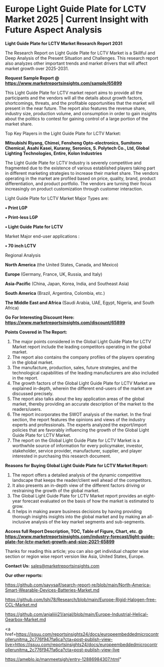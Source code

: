 # Europe Light Guide Plate for LCTV Market 2025 | Current Insight with Future Aspect Analysis

<strong>Light Guide Plate for LCTV Market Research Report 2031</strong>

The Research Report on Light Guide Plate for LCTV Market is a Skillful and Deep Analysis of the Present Situation and Challenges. This research report also analyzes other important trends and market drivers that will affect market growth over 2025-2031.

<strong>Request Sample Report @ <a href=https://www.marketreportsinsights.com/sample/65899>https://www.marketreportsinsights.com/sample/65899</a></strong>

This Light Guide Plate for LCTV market report aims to provide all the participants and the vendors will all the details about growth factors, shortcomings, threats, and the profitable opportunities that the market will present in the near future. The report also features the revenue share, industry size, production volume, and consumption in order to gain insights about the politics to contest for gaining control of a large portion of the market share.

Top Key Players in the Light Guide Plate for LCTV Market:

<strong>Mitsubishi Riyang, Chimei, Fensheng Opto-electronics, Sumitomo Chemical, Asahi Kasei, Kuraray, Seronics, S. Polytech Co., Ltd, Global Lighting Technologies, Entire, Kolon Industries</strong>

The Light Guide Plate for LCTV Industry is severely competitive and fragmented due to the existence of various established players taking part in different marketing strategies to increase their market share. The vendors operating in the market are profiled based on price, quality, brand, product differentiation, and product portfolio. The vendors are turning their focus increasingly on product customization through customer interaction.

Light Guide Plate for LCTV Market Major Types are:

<strong>• Print LGP

• Print-less LGP

• Light Guide Plate for LCTV</strong>

Market Major end-user applications :

<strong>• 70 inch LCTV</strong>

Regional Analysis

</u><strong><b>North America</b></strong> (the United States, Canada, and Mexico)

<strong><b>Europe </b></strong>(Germany, France, UK, Russia, and Italy)

<strong><b>Asia-Pacific</b></strong> (China, Japan, Korea, India, and Southeast Asia)

<strong><b>South America</b></strong> (Brazil, Argentina, Colombia, etc.)

<strong><b>The Middle East and Africa</b></strong> (Saudi Arabia, UAE, Egypt, Nigeria, and South Africa)

<strong>Go For Interesting Discount Here: <a href=https://www.marketreportsinsights.com/discount/65899>https://www.marketreportsinsights.com/discount/65899</a></strong>

<strong>Points Covered in The Report:</strong>
<ol>
  <li>The major points considered in the Global Light Guide Plate for LCTV Market report include the leading competitors operating in the global market.</li>
  <li>The report also contains the company profiles of the players operating in the global market.</li>
  <li>The manufacture, production, sales, future strategies, and the technological capabilities of the leading manufacturers are also included in the report.</li>
  <li>The growth factors of the Global Light Guide Plate for LCTV Market are explained in-depth, wherein the different end-users of the market are discussed precisely.</li>
  <li>The report also talks about the key application areas of the global market, thereby providing an accurate description of the market to the readers/users.</li>
  <li>The report incorporates the SWOT analysis of the market. In the final section, the report features the opinions and views of the industry experts and professionals. The experts analyzed the export/import policies that are favorably influencing the growth of the Global Light Guide Plate for LCTV Market.</li>
  <li>The report on the Global Light Guide Plate for LCTV Market is a worthwhile source of information for every policymaker, investor, stakeholder, service provider, manufacturer, supplier, and player interested in purchasing this research document.</li>
</ol>
<strong>Reasons for Buying Global Light Guide Plate for LCTV Market Report:</strong>

<ol>
  <li>The report offers a detailed analysis of the dynamic competitive landscape that keeps the reader/client well ahead of the competitors.</li>
  <li>It also presents an in-depth view of the different factors driving or restraining the growth of the global market.</li>
  <li>The Global Light Guide Plate for LCTV Market report provides an eight-year forecast evaluated on the basis of how the market is estimated to grow.</li>
  <li>It helps in making aware business decisions by having providing thorough insights insights into the global market and by making an all-inclusive analysis of the key market segments and sub-segments.</li>
</ol>
<strong>Access full Report Description, TOC, Table of Figure, Chart, etc. @ <a href=https://www.marketreportsinsights.com/industry-forecast/light-guide-plate-for-lctv-market-growth-and-size-2021-65899>https://www.marketreportsinsights.com/industry-forecast/light-guide-plate-for-lctv-market-growth-and-size-2021-65899</a></strong>


Thanks for reading this article; you can also get individual chapter wise section or region wise report version like Asia, United States, Europe.

<strong>Contact Us:</strong>
sales@marketreportsinsights.com

<strong>Our other reports:</strong>

<a href=https://github.com/sayysaif/search-report-re/blob/main/North-America-Smart-Wearable-Devices-Batteries-Market.md>https://github.com/sayysaif/search-report-re/blob/main/North-America-Smart-Wearable-Devices-Batteries-Market.md</a>

<a href=https://github.com/Ishi78/Research/blob/main/Europe-Rigid-Halogen-free-CCL-Market.md>https://github.com/Ishi78/Research/blob/main/Europe-Rigid-Halogen-free-CCL-Market.md</a>

<a href=https://github.com/anjaliiii21/anjal/blob/main/Europe-Industrial-Helical-Gearbox-Market.md>https://github.com/anjaliiii21/anjal/blob/main/Europe-Industrial-Helical-Gearbox-Market.md</a>

<a href=https://issuu.com/reportsinsights24/docs/europeembeddedmicrocontrollerunitma_2c776f947fa6ca?cta=post-publish-view-live>https://issuu.com/reportsinsights24/docs/europeembeddedmicrocontrollerunitma_2c776f947fa6ca?cta=post-publish-view-live</a>

<a href=https://ameblo.jp/manmeetsigh/entry-12886984307.html>https://ameblo.jp/manmeetsigh/entry-12886984307.html</a>"
